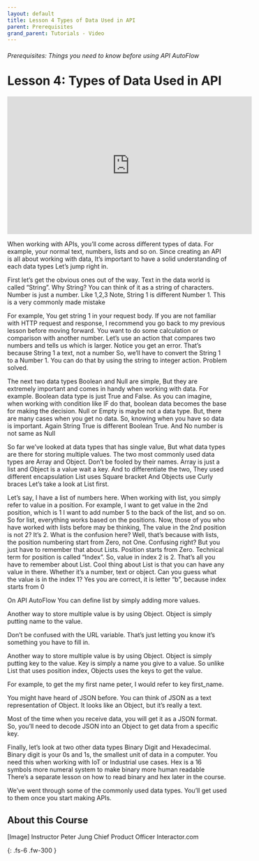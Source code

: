 ```yaml
---
layout: default
title: Lesson 4 Types of Data Used in API
parent: Prerequisites
grand_parent: Tutorials - Video
---
```

<h6>Prerequisites: Things you need to know before using API AutoFlow</h6>
<h1 style="margin-top:0">Lesson 4: Types of Data Used in API</h1>

<iframe width="560" height="315" src="https://www.youtube.com/embed/3pF43lMA018" title="YouTube video player" frameborder="0" allow="accelerometer; autoplay; clipboard-write; encrypted-media; gyroscope; picture-in-picture" allowfullscreen></iframe>

When working with APIs, you’ll come across different types of data.
For example, your normal text, numbers, lists and so on.
Since creating an API is all about working with data,
It’s important to have a solid understanding of each data types
Let’s jump right in.

First let’s get the obvious ones out of the way.
Text in the data world is called “String”.  Why String? You can think of it as a string of characters.
Number is just a number. Like 1,2,3
Note, String 1 is different Number 1.
This is a very commonly made mistake

For example,
You get string 1 in your request body. 
If you are not familiar with HTTP request and response, I recommend you go back to my previous lesson before moving forward.
You want to do some calculation or comparison with another number.
Let’s use an action that compares two numbers and tells us which is larger.
Notice you get an error.  That’s because String 1 a text, not a number
So, we’ll have to convert the String 1 to a Number 1.
You can do that by using the string to integer action.
Problem solved.

The next two data types Boolean and Null are simple,
But they are extremely important and comes in handy when working with data.
For example. Boolean data type is just True and False.
As you can imagine, when working with condition like IF do that,
boolean data becomes the base for making the decision.
Null or Empty is maybe not a data type.
But, there are many cases when you get no data.
So, knowing when you have so data is important.
Again
String True is different Boolean True.
And
No number is not same as Null

So far we’ve looked at data types that has single value,
But what data types are there for storing multiple values.
The two most commonly used data types are Array and Object.
Don’t be fooled by their names. 
Array is just a list
and Object is a value wait a key.
And to differentiate the two,
They used different encapsulation
List uses Square bracket
And Objects use  Curly braces
Let’s take a look at List first.

Let’s say, I have a list of numbers here.
When working with list, you simply refer to value in a position. 
For example, I want to get value in the 2nd position, which is 1
I want to add number 5 to the back of the list, and so on.
So for list, everything works based on the positions.
Now, those of you who have worked with lists before may be thinking,
The value in the 2nd position is not 2? It’s 2.
What is the confusion here?
Well, that’s because with lists, the position numbering start from Zero, not One.
Confusing right? But you just have to remember that about Lists. Position starts from Zero.
Technical term for position is called “Index”.
So, value in index 2 is 2.
That’s all you have to remember about List.
Cool thing about List is that you can have any value in there.
Whether it’s a number, text or object.
Can you guess what the value is in the index 1?
Yes you are correct, it is letter “b”, because index starts from 0

On API AutoFlow
You can define list by simply adding more values.

Another way to store multiple value is by using Object.
Object is simply putting name to the value.

Don’t be confused with the URL variable. That’s just letting you know it’s something you have to fill in.

Another way to store multiple value is by using Object.
Object is simply putting key to the value.  Key is simply a name you give to a value.
So unlike List that uses position index,
Objects uses the keys to get the value.

For example, to get the my first name peter, I would refer to key first_name.

You might have heard of JSON before.
You can think of JSON as a text representation of Object.
It looks like an Object, but it’s really a text. 

Most of the time when you receive data, you will get it as a JSON format.
So, you’ll need to decode JSON into an Object to get data from a specific key.

Finally, let’s look at two other data types Binary Digit and Hexadecimal.
Binary digit is your 0s and 1s, the smallest unit of data in a computer.  You need this when working with IoT or Industrial use cases.
Hex is a 16 symbols  more numeral system to make binary more human readable
There’s a separate lesson on how to read binary and hex later in the course.

We’ve went through some of the commonly used data types.
You’ll get used to them once you start making APIs.


## About this Course
[Image]
Instructor
Peter Jung
Chief Product Officer
Interactor.com

{: .fs-6 .fw-300 }

